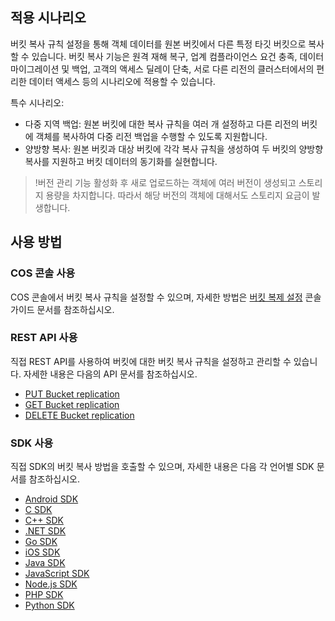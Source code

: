 ## 적용 시나리오

버킷 복사 규칙 설정을 통해 객체 데이터를 원본 버킷에서 다른 특정 타깃 버킷으로 복사할 수 있습니다. 버킷 복사 기능은 원격 재해 복구, 업계 컴플라이언스 요건 충족, 데이터 마이그레이션 및 백업, 고객의 액세스 딜레이 단축, 서로 다른 리전의 클러스터에서의 편리한 데이터 액세스 등의 시나리오에 적용할 수 있습니다.

특수 시나리오:
- 다중 지역 백업: 원본 버킷에 대한 복사 규칙을 여러 개 설정하고 다른 리전의 버킷에 객체를 복사하여 다중 리전 백업을 수행할 수 있도록 지원합니다.
- 양방향 복사: 원본 버킷과 대상 버킷에 각각 복사 규칙을 생성하여 두 버킷의 양방향 복사를 지원하고 버킷 데이터의 동기화를 실현합니다.

>!버전 관리 기능 활성화 후 새로 업로드하는 객체에 여러 버전이 생성되고 스토리지 용량을 차지합니다. 따라서 해당 버전의 객체에 대해서도 스토리지 요금이 발생합니다.

## 사용 방법

### COS 콘솔 사용

COS 콘솔에서 버킷 복사 규칙을 설정할 수 있으며, 자세한 방법은 [버킷 복제 설정](https://intl.cloud.tencent.com/document/product/436/19235) 콘솔 가이드 문서를 참조하십시오.

### REST API 사용

직접 REST API를 사용하여 버킷에 대한 버킷 복사 규칙을 설정하고 관리할 수 있습니다. 자세한 내용은 다음의 API 문서를 참조하십시오.

- [PUT Bucket replication](https://intl.cloud.tencent.com/document/product/436/19223) 
- [GET Bucket replication](https://intl.cloud.tencent.com/document/product/436/19222) 
- [DELETE Bucket replication](https://intl.cloud.tencent.com/document/product/436/19221) 

### SDK 사용

직접 SDK의 버킷 복사 방법을 호출할 수 있으며, 자세한 내용은 다음 각 언어별 SDK 문서를 참조하십시오.

- [Android SDK](https://intl.cloud.tencent.com/document/product/436/36196)
- [C SDK](https://intl.cloud.tencent.com/document/product/436/31519)
- [C++ SDK](https://intl.cloud.tencent.com/document/product/436/12301)
- [.NET SDK](https://intl.cloud.tencent.com/document/product/436/43245)
- [Go SDK](https://intl.cloud.tencent.com/document/product/436/30601)
- [iOS SDK](https://intl.cloud.tencent.com/document/product/436/37696)
- [Java SDK](https://intl.cloud.tencent.com/document/product/436/10199)
- [JavaScript SDK](https://intl.cloud.tencent.com/document/product/436/35805)
- [Node.js SDK](https://intl.cloud.tencent.com/document/product/436/35859)
- [PHP SDK](https://intl.cloud.tencent.com/document/product/436/34996)
- [Python SDK](https://intl.cloud.tencent.com/document/product/436/31547)
